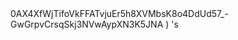 <link rel="stylesheet" href="https://cdn.jsdelivr.net/npm/@algolia/algoliasearch-netlify-frontend@1/dist/algoliasearchNetlify.css" />
<script type="text/javascript" src="https://cdn.jsdelivr.net/npm/@algolia/algoliasearch-netlify-frontend@1/dist/algoliasearchNetlify.js">
</script>
<script type="text/javascript">
  algoliasearchNetlify({
    appId: '<YOUR_ALGOLIA_APP_ID>',
    apiKey: '<YOUR_ALGOLIA_API_KEY>',
    siteId: '<YOUR_NETLIFY_SITE_ID>',
    branch: '<YOUR_TARGET_GIT_BRANCH>',
    selector: 'div#search',
  });
</script>
0AX4XfWjTifoVkFFATvjuEr5h8XVMbsK8o4DdUd57_-GwGrpvCrsqSkj3NVwAypXN3K5JNA
<https://bgoonz-blog.netlify.app/>
</loc>
<https://bgoonz-blog.netlify.app/admin>
</loc>
<https://bgoonz-blog.netlify.app/blog>
</loc>
<https://bgoonz-blog.netlify.app/docs>
</loc>
<https://bgoonz-blog.netlify.app/interview-questions-js>
</loc>
<https://bgoonz-blog.netlify.app/privacy-policy>
</loc>
<https://bgoonz-blog.netlify.app/readme>
</loc>
<https://bgoonz-blog.netlify.app/showcase>
</loc>
<https://bgoonz-blog.netlify.app/blog/300-react-questions>
</loc>
<https://bgoonz-blog.netlify.app/blog/adding-css-to-your-html>
</loc>
<https://bgoonz-blog.netlify.app/blog/awesome-graphql>
</loc>
<https://bgoonz-blog.netlify.app/blog/big-o-complexity>
</loc>
<https://bgoonz-blog.netlify.app/blog/blog-archive>
</loc>
<https://bgoonz-blog.netlify.app/blog/data-structures>
</loc>
<https://bgoonz-blog.netlify.app/blog/data-structures-algorithms-resources>
</loc>
<https://bgoonz-blog.netlify.app/blog/expressjs-apis>
</loc>
<https://bgoonz-blog.netlify.app/blog/flow-control-in-python>
</loc>
<https://bgoonz-blog.netlify.app/blog/functions-in-python>
</loc>
<https://bgoonz-blog.netlify.app/blog/git-gateway>
</loc>
<https://bgoonz-blog.netlify.app/blog/hoisting>
</loc>
<https://bgoonz-blog.netlify.app/blog/interview-questions-js>
</loc>
<https://bgoonz-blog.netlify.app/blog/interview-questions-js-p2>
</loc>
<https://bgoonz-blog.netlify.app/blog/interview-questions-js-p3>
</loc>
<https://bgoonz-blog.netlify.app/blog/netlify-cms>
</loc>
<https://bgoonz-blog.netlify.app/blog/passing-arguments-to-a-callback-in-js>
</loc>
<https://bgoonz-blog.netlify.app/blog/platform-docs>
</loc>
<https://bgoonz-blog.netlify.app/blog/psql-cheat-sheet>
</loc>
<https://bgoonz-blog.netlify.app/blog/python-for-js-dev>
</loc>
<https://bgoonz-blog.netlify.app/blog/python-resources>
</loc>
<https://bgoonz-blog.netlify.app/blog/using-the-dom>
</loc>
<https://bgoonz-blog.netlify.app/blog/vs-code-extensions>
</loc>
<https://bgoonz-blog.netlify.app/blog/vscode-extensions>
</loc>
<https://bgoonz-blog.netlify.app/blog/web-dev-trends>
</loc>
<https://bgoonz-blog.netlify.app/blog/web-scraping>
</loc>
<https://bgoonz-blog.netlify.app/docs/about>
</loc>
<https://bgoonz-blog.netlify.app/docs/archive>
</loc>
<https://bgoonz-blog.netlify.app/docs/articles>
</loc>
<https://bgoonz-blog.netlify.app/docs/audio>
</loc>
<https://bgoonz-blog.netlify.app/docs/career>
</loc>
<https://bgoonz-blog.netlify.app/docs/community>
</loc>
<https://bgoonz-blog.netlify.app/docs/content>
</loc>
<https://bgoonz-blog.netlify.app/docs/css>
</loc>
<https://bgoonz-blog.netlify.app/docs/docs>
</loc>
<https://bgoonz-blog.netlify.app/docs/ds-algo>
</loc>
<https://bgoonz-blog.netlify.app/docs/faq>
</loc>
<https://bgoonz-blog.netlify.app/docs/git>
</loc>
<https://bgoonz-blog.netlify.app/docs/glossary>
</loc>
<https://bgoonz-blog.netlify.app/docs/google-hosted-libraries>
</loc>
<https://bgoonz-blog.netlify.app/docs/interact>
</loc>
<https://bgoonz-blog.netlify.app/docs/javascript>
</loc>
<https://bgoonz-blog.netlify.app/docs/js-tips>
</loc>
<https://bgoonz-blog.netlify.app/docs/leetcode>
</loc>
<https://bgoonz-blog.netlify.app/docs/netlify-cms-jamstack>
</loc>
<https://bgoonz-blog.netlify.app/docs/overflow>
</loc>
<https://bgoonz-blog.netlify.app/docs/privacy-policy>
</loc>
<https://bgoonz-blog.netlify.app/docs/projects>
</loc>
<https://bgoonz-blog.netlify.app/docs/python>
</loc>
<https://bgoonz-blog.netlify.app/docs/quick-ref>
</loc>
<https://bgoonz-blog.netlify.app/docs/react>
</loc>
<https://bgoonz-blog.netlify.app/docs/reference>
</loc>
<https://bgoonz-blog.netlify.app/docs/sitemap>
</loc>
<https://bgoonz-blog.netlify.app/docs/sitemap-april>
</loc>
<https://bgoonz-blog.netlify.app/docs/tips>
</loc>
<https://bgoonz-blog.netlify.app/docs/tools>
</loc>
<https://bgoonz-blog.netlify.app/docs/tutorials>
</loc>
<https://bgoonz-blog.netlify.app/docs/about/eng-portfolio>
</loc>
<https://bgoonz-blog.netlify.app/docs/about/intrests>
</loc>
<https://bgoonz-blog.netlify.app/docs/about/job-search>
</loc>
<https://bgoonz-blog.netlify.app/docs/about/readme>
</loc>
<https://bgoonz-blog.netlify.app/docs/about/resume>
</loc>
<https://bgoonz-blog.netlify.app/docs/articles/basic-web-dev>
</loc>
<https://bgoonz-blog.netlify.app/docs/articles/buffers>
</loc>
<https://bgoonz-blog.netlify.app/docs/articles/common-modules>
</loc>
<https://bgoonz-blog.netlify.app/docs/articles/dev-dep>
</loc>
<https://bgoonz-blog.netlify.app/docs/articles/event-loop>
</loc>
<https://bgoonz-blog.netlify.app/docs/articles/fs-module>
</loc>
<https://bgoonz-blog.netlify.app/docs/articles/how-search-engines-work>
</loc>
<https://bgoonz-blog.netlify.app/docs/articles/how-the-web-works>
</loc>
<https://bgoonz-blog.netlify.app/docs/articles/intro>
</loc>
<https://bgoonz-blog.netlify.app/docs/articles/jamstack>
</loc>
<https://bgoonz-blog.netlify.app/docs/articles/nextjs>
</loc>
<https://bgoonz-blog.netlify.app/docs/articles/node-api-express>
</loc>
<https://bgoonz-blog.netlify.app/docs/articles/npm>
</loc>
<https://bgoonz-blog.netlify.app/docs/articles/os-module>
</loc>
<https://bgoonz-blog.netlify.app/docs/articles/reading-files>
</loc>
<https://bgoonz-blog.netlify.app/docs/articles/semantic>
</loc>
<https://bgoonz-blog.netlify.app/docs/articles/semantic-html>
</loc>
<https://bgoonz-blog.netlify.app/docs/articles/url>
</loc>
<https://bgoonz-blog.netlify.app/docs/articles/web-standards-checklist>
</loc>
<https://bgoonz-blog.netlify.app/docs/articles/webdev-tools>
</loc>
<https://bgoonz-blog.netlify.app/docs/articles/writing-files>
</loc>
<https://bgoonz-blog.netlify.app/docs/audio/dfft>
</loc>
<https://bgoonz-blog.netlify.app/docs/audio/discrete-fft>
</loc>
<https://bgoonz-blog.netlify.app/docs/audio/dtw-python-explained>
</loc>
<https://bgoonz-blog.netlify.app/docs/audio/dynamic-time-warping>
</loc>
<https://bgoonz-blog.netlify.app/docs/audio/web-audio-api>
</loc>
<https://bgoonz-blog.netlify.app/docs/career/job-boards>
</loc>
<https://bgoonz-blog.netlify.app/docs/career/my-websites>
</loc>
<https://bgoonz-blog.netlify.app/docs/career/projects>
</loc>
<https://bgoonz-blog.netlify.app/docs/community/an-open-letter-2-future-developers>
</loc>
<https://bgoonz-blog.netlify.app/docs/community/bookmarks>
</loc>
<https://bgoonz-blog.netlify.app/docs/community/video-chat>
</loc>
<https://bgoonz-blog.netlify.app/docs/content/algo>
</loc>
<https://bgoonz-blog.netlify.app/docs/content/archive>
</loc>
<https://bgoonz-blog.netlify.app/docs/content/gatsby-Queries-Mutations>
</loc>
<https://bgoonz-blog.netlify.app/docs/content/gists>
</loc>
<https://bgoonz-blog.netlify.app/docs/content/history-api>
</loc>
<https://bgoonz-blog.netlify.app/docs/content/main-projects>
</loc>
<https://bgoonz-blog.netlify.app/docs/content/native-data-structures-in-js>
</loc>
<https://bgoonz-blog.netlify.app/docs/content/trouble-shooting>
</loc>
<https://bgoonz-blog.netlify.app/docs/docs/appendix>
</loc>
<https://bgoonz-blog.netlify.app/docs/docs/bash>
</loc>
<https://bgoonz-blog.netlify.app/docs/docs/css>
</loc>
<https://bgoonz-blog.netlify.app/docs/docs/es-6-features>
</loc>
<https://bgoonz-blog.netlify.app/docs/docs/git-reference>
</loc>
<https://bgoonz-blog.netlify.app/docs/docs/git-repos>
</loc>
<https://bgoonz-blog.netlify.app/docs/docs/glossary>
</loc>
<https://bgoonz-blog.netlify.app/docs/docs/html-tags>
</loc>
<https://bgoonz-blog.netlify.app/docs/docs/markdown>
</loc>
<https://bgoonz-blog.netlify.app/docs/docs/no-whiteboarding>
</loc>
<https://bgoonz-blog.netlify.app/docs/docs/node-docs-complete>
</loc>
<https://bgoonz-blog.netlify.app/docs/docs/regex-in-js>
</loc>
<https://bgoonz-blog.netlify.app/docs/docs/sitemap>
</loc>
<https://bgoonz-blog.netlify.app/docs/ds-algo/big-o>
</loc>
<https://bgoonz-blog.netlify.app/docs/ds-algo/data-structures-docs>
</loc>
<https://bgoonz-blog.netlify.app/docs/ds-algo/ds-algo-interview>
</loc>
<https://bgoonz-blog.netlify.app/docs/ds-algo/ds-by-example>
</loc>
<https://bgoonz-blog.netlify.app/docs/ds-algo/ds-overview>
</loc>
<https://bgoonz-blog.netlify.app/docs/ds-algo/free-code-camp>
</loc>
<https://bgoonz-blog.netlify.app/docs/ds-algo/graph>
</loc>
<https://bgoonz-blog.netlify.app/docs/ds-algo/heaps>
</loc>
<https://bgoonz-blog.netlify.app/docs/ds-algo/tree>
</loc>
<https://bgoonz-blog.netlify.app/docs/faq/contact>
</loc>
<https://bgoonz-blog.netlify.app/docs/faq/plug-ins>
</loc>
<https://bgoonz-blog.netlify.app/docs/git/git-cheatsheet>
</loc>
<https://bgoonz-blog.netlify.app/docs/interact/callstack-visual>
</loc>
<https://bgoonz-blog.netlify.app/docs/interact/clock>
</loc>
<https://bgoonz-blog.netlify.app/docs/interact/jupyter-notebooks>
</loc>
<https://bgoonz-blog.netlify.app/docs/interact/other-sites>
</loc>
<https://bgoonz-blog.netlify.app/docs/interact/react-testing-library>
</loc>
<https://bgoonz-blog.netlify.app/docs/interact/video-chat>
</loc>
<https://bgoonz-blog.netlify.app/docs/javascript/arrow-functions>
</loc>
<https://bgoonz-blog.netlify.app/docs/javascript/asyncjs>
</loc>
<https://bgoonz-blog.netlify.app/docs/javascript/await-keyword>
</loc>
<https://bgoonz-blog.netlify.app/docs/javascript/bigo>
</loc>
<https://bgoonz-blog.netlify.app/docs/javascript/clean-code>
</loc>
<https://bgoonz-blog.netlify.app/docs/javascript/constructor-functions>
</loc>
<https://bgoonz-blog.netlify.app/docs/javascript/cs-basics-in-js>
</loc>
<https://bgoonz-blog.netlify.app/docs/javascript/for-loops>
</loc>
<https://bgoonz-blog.netlify.app/docs/javascript/js-expressions>
</loc>
<https://bgoonz-blog.netlify.app/docs/javascript/js-objects>
</loc>
<https://bgoonz-blog.netlify.app/docs/javascript/part2-pojo>
</loc>
<https://bgoonz-blog.netlify.app/docs/javascript/promises>
</loc>
<https://bgoonz-blog.netlify.app/docs/javascript/review>
</loc>
<https://bgoonz-blog.netlify.app/docs/javascript/snippets>
</loc>
<https://bgoonz-blog.netlify.app/docs/javascript/this-is-about-this>
</loc>
<https://bgoonz-blog.netlify.app/docs/javascript/variables>
</loc>
<https://bgoonz-blog.netlify.app/docs/js-tips/abs>
</loc>
<https://bgoonz-blog.netlify.app/docs/js-tips/acos>
</loc>
<https://bgoonz-blog.netlify.app/docs/js-tips/acosh>
</loc>
<https://bgoonz-blog.netlify.app/docs/js-tips/addition>
</loc>
<https://bgoonz-blog.netlify.app/docs/js-tips/all>
</loc>
<https://bgoonz-blog.netlify.app/docs/js-tips/allsettled>
</loc>
<https://bgoonz-blog.netlify.app/docs/js-tips/any>
</loc>
<https://bgoonz-blog.netlify.app/docs/js-tips/array>
</loc>
<https://bgoonz-blog.netlify.app/docs/js-tips/array-methods>
</loc>
<https://bgoonz-blog.netlify.app/docs/js-tips/arrow_functions>
</loc>
<https://bgoonz-blog.netlify.app/docs/js-tips/async_function>
</loc>
<https://bgoonz-blog.netlify.app/docs/js-tips/bad_radix>
</loc>
<https://bgoonz-blog.netlify.app/docs/js-tips/bind>
</loc>
<https://bgoonz-blog.netlify.app/docs/js-tips/classes>
</loc>
<https://bgoonz-blog.netlify.app/docs/js-tips/concat>
</loc>
<https://bgoonz-blog.netlify.app/docs/js-tips/conditional_operator>
</loc>
<https://bgoonz-blog.netlify.app/docs/js-tips/const>
</loc>
<https://bgoonz-blog.netlify.app/docs/js-tips/create>
</loc>
<https://bgoonz-blog.netlify.app/docs/js-tips/date>
</loc>
<https://bgoonz-blog.netlify.app/docs/js-tips/eval>
</loc>
<https://bgoonz-blog.netlify.app/docs/js-tips/every>
</loc>
<https://bgoonz-blog.netlify.app/docs/js-tips/filter>
</loc>
<https://bgoonz-blog.netlify.app/docs/js-tips/for...of>
</loc>
<https://bgoonz-blog.netlify.app/docs/js-tips/foreach>
</loc>
<https://bgoonz-blog.netlify.app/docs/js-tips/functions>
</loc>
<https://bgoonz-blog.netlify.app/docs/js-tips/import>
</loc>
<https://bgoonz-blog.netlify.app/docs/js-tips/insert-into-array>
</loc>
<https://bgoonz-blog.netlify.app/docs/js-tips/map>
</loc>
<https://bgoonz-blog.netlify.app/docs/js-tips/object>
</loc>
<https://bgoonz-blog.netlify.app/docs/js-tips/reduce>
</loc>
<https://bgoonz-blog.netlify.app/docs/js-tips/regexp>
</loc>
<https://bgoonz-blog.netlify.app/docs/js-tips/sort>
</loc>
<https://bgoonz-blog.netlify.app/docs/js-tips/sorting-strings>
</loc>
<https://bgoonz-blog.netlify.app/docs/js-tips/string>
</loc>
<https://bgoonz-blog.netlify.app/docs/js-tips/this>
</loc>
<https://bgoonz-blog.netlify.app/docs/js-tips/var>
</loc>
<https://bgoonz-blog.netlify.app/docs/leetcode/ContaineWitMosWater>
</loc>
<https://bgoonz-blog.netlify.app/docs/leetcode/DividTwIntegers>
</loc>
<https://bgoonz-blog.netlify.app/docs/leetcode/GeneratParentheses>
</loc>
<https://bgoonz-blog.netlify.app/docs/leetcode/LetteCombinationoPhonNumber>
</loc>
<https://bgoonz-blog.netlify.app/docs/leetcode/LongesCommoPrefix>
</loc>
<https://bgoonz-blog.netlify.app/docs/leetcode/MediaoTwSorteArrays>
</loc>
<https://bgoonz-blog.netlify.app/docs/leetcode/NexPermutation>
</loc>
<https://bgoonz-blog.netlify.app/docs/leetcode/PalindromNumber>
</loc>
<https://bgoonz-blog.netlify.app/docs/leetcode/RegulaExpressioMatching>
</loc>
<https://bgoonz-blog.netlify.app/docs/leetcode/RemovDuplicatefroSorteArray>
</loc>
<https://bgoonz-blog.netlify.app/docs/leetcode/RemovNtNodFroEnoList>
</loc>
<https://bgoonz-blog.netlify.app/docs/leetcode/RomatInteger>
</loc>
<https://bgoonz-blog.netlify.app/docs/leetcode/SearciRotateSorteArray>
</loc>
<https://bgoonz-blog.netlify.app/docs/leetcode/StrintIntege(atoi>)</loc>
<https://bgoonz-blog.netlify.app/docs/leetcode/ValiParentheses>
</loc>
<https://bgoonz-blog.netlify.app/docs/leetcode/ZigZaConversion>
</loc>
<https://bgoonz-blog.netlify.app/docs/netlify-cms-jamstack/jamstack-templates>
</loc>
<https://bgoonz-blog.netlify.app/docs/overflow/html-spec>
</loc>
<https://bgoonz-blog.netlify.app/docs/overflow/http>
</loc>
<https://bgoonz-blog.netlify.app/docs/overflow/install>
</loc>
<https://bgoonz-blog.netlify.app/docs/overflow/modules>
</loc>
<https://bgoonz-blog.netlify.app/docs/overflow/node-cli-args>
</loc>
<https://bgoonz-blog.netlify.app/docs/overflow/node-js-language>
</loc>
<https://bgoonz-blog.netlify.app/docs/overflow/node-package-manager>
</loc>
<https://bgoonz-blog.netlify.app/docs/overflow/node-repl>
</loc>
<https://bgoonz-blog.netlify.app/docs/overflow/node-run-cli>
</loc>
<https://bgoonz-blog.netlify.app/docs/overflow/nodejs>
</loc>
<https://bgoonz-blog.netlify.app/docs/overflow/nodevsbrowser>
</loc>
<https://bgoonz-blog.netlify.app/docs/overflow/understanding-firebase>
</loc>
<https://bgoonz-blog.netlify.app/docs/overflow/v8>
</loc>
<https://bgoonz-blog.netlify.app/docs/projects/archive>
</loc>
<https://bgoonz-blog.netlify.app/docs/projects/mini-projects>
</loc>
<https://bgoonz-blog.netlify.app/docs/projects/mini-projects2>
</loc>
<https://bgoonz-blog.netlify.app/docs/projects/recent>
</loc>
<https://bgoonz-blog.netlify.app/docs/python/at-length>
</loc>
<https://bgoonz-blog.netlify.app/docs/python/cheat-sheet>
</loc>
<https://bgoonz-blog.netlify.app/docs/python/comprehensive-guide>
</loc>
<https://bgoonz-blog.netlify.app/docs/python/examples>
</loc>
<https://bgoonz-blog.netlify.app/docs/python/flow-control>
</loc>
<https://bgoonz-blog.netlify.app/docs/python/functions>
</loc>
<https://bgoonz-blog.netlify.app/docs/python/google-sheets-api>
</loc>
<https://bgoonz-blog.netlify.app/docs/python/intro-for-js-devs>
</loc>
<https://bgoonz-blog.netlify.app/docs/python/python-ds>
</loc>
<https://bgoonz-blog.netlify.app/docs/python/python-quiz>
</loc>
<https://bgoonz-blog.netlify.app/docs/python/snippets>
</loc>
<https://bgoonz-blog.netlify.app/docs/quick-ref/Emmet>
</loc>
<https://bgoonz-blog.netlify.app/docs/quick-ref/all-emojis>
</loc>
<https://bgoonz-blog.netlify.app/docs/quick-ref/create-react-app>
</loc>
<https://bgoonz-blog.netlify.app/docs/quick-ref/fetch>
</loc>
<https://bgoonz-blog.netlify.app/docs/quick-ref/git-bash>
</loc>
<https://bgoonz-blog.netlify.app/docs/quick-ref/git-tricks>
</loc>
<https://bgoonz-blog.netlify.app/docs/quick-ref/google-firebase>
</loc>
<https://bgoonz-blog.netlify.app/docs/quick-ref/heroku-error-codes>
</loc>
<https://bgoonz-blog.netlify.app/docs/quick-ref/installation>
</loc>
<https://bgoonz-blog.netlify.app/docs/quick-ref/markdown-dropdowns>
</loc>
<https://bgoonz-blog.netlify.app/docs/quick-ref/minifiction>
</loc>
<https://bgoonz-blog.netlify.app/docs/quick-ref/new-repo-instructions>
</loc>
<https://bgoonz-blog.netlify.app/docs/quick-ref/pull-request-rubric>
</loc>
<https://bgoonz-blog.netlify.app/docs/quick-ref/quick-links>
</loc>
<https://bgoonz-blog.netlify.app/docs/quick-ref/topRepos>
</loc>
<https://bgoonz-blog.netlify.app/docs/quick-ref/understanding-path>
</loc>
<https://bgoonz-blog.netlify.app/docs/quick-ref/vscode-themes>
</loc>
<https://bgoonz-blog.netlify.app/docs/react/accessibility>
</loc>
<https://bgoonz-blog.netlify.app/docs/react/ajax-n-apis>
</loc>
<https://bgoonz-blog.netlify.app/docs/react/cheatsheet>
</loc>
<https://bgoonz-blog.netlify.app/docs/react/complete-react>
</loc>
<https://bgoonz-blog.netlify.app/docs/react/createReactApp>
</loc>
<https://bgoonz-blog.netlify.app/docs/react/demo>
</loc>
<https://bgoonz-blog.netlify.app/docs/react/dont-use-index-as-keys>
</loc>
<https://bgoonz-blog.netlify.app/docs/react/jsx>
</loc>
<https://bgoonz-blog.netlify.app/docs/react/quiz>
</loc>
<https://bgoonz-blog.netlify.app/docs/react/react-docs>
</loc>
<https://bgoonz-blog.netlify.app/docs/react/react-in-depth>
</loc>
<https://bgoonz-blog.netlify.app/docs/react/react-patterns-by-usecase>
</loc>
<https://bgoonz-blog.netlify.app/docs/react/react2>
</loc>
<https://bgoonz-blog.netlify.app/docs/react/render-elements>
</loc>
<https://bgoonz-blog.netlify.app/docs/reference/art-of-command-line>
</loc>
<https://bgoonz-blog.netlify.app/docs/reference/awesome-lists>
</loc>
<https://bgoonz-blog.netlify.app/docs/reference/awesome-nodejs>
</loc>
<https://bgoonz-blog.netlify.app/docs/reference/awesome-static>
</loc>
<https://bgoonz-blog.netlify.app/docs/reference/bash-commands>
</loc>
<https://bgoonz-blog.netlify.app/docs/reference/bookmarks>
</loc>
<https://bgoonz-blog.netlify.app/docs/reference/embed-the-web>
</loc>
<https://bgoonz-blog.netlify.app/docs/reference/github-resources>
</loc>
<https://bgoonz-blog.netlify.app/docs/reference/github-search>
</loc>
<https://bgoonz-blog.netlify.app/docs/reference/google-cloud>
</loc>
<https://bgoonz-blog.netlify.app/docs/reference/how-2-reinstall-npm>
</loc>
<https://bgoonz-blog.netlify.app/docs/reference/how-to-kill-a-process>
</loc>
<https://bgoonz-blog.netlify.app/docs/reference/installing-node>
</loc>
<https://bgoonz-blog.netlify.app/docs/reference/intro-to-nodejs>
</loc>
<https://bgoonz-blog.netlify.app/docs/reference/markdown-styleguide>
</loc>
<https://bgoonz-blog.netlify.app/docs/reference/notes-template>
</loc>
<https://bgoonz-blog.netlify.app/docs/reference/psql>
</loc>
<https://bgoonz-blog.netlify.app/docs/reference/resources>
</loc>
<https://bgoonz-blog.netlify.app/docs/reference/vscode>
</loc>
<https://bgoonz-blog.netlify.app/docs/reference/web-api>'s</loc>
<https://bgoonz-blog.netlify.app/docs/tips/7-tips-to-become-a-better-web-developer>
</loc>
<https://bgoonz-blog.netlify.app/docs/tips/regex-tips>
</loc>
<https://bgoonz-blog.netlify.app/docs/tips/storybook>
</loc>
<https://bgoonz-blog.netlify.app/docs/tools/dev-utilities>
</loc>
<https://bgoonz-blog.netlify.app/docs/tools/markdown-html>
</loc>
<https://bgoonz-blog.netlify.app/docs/tutorials/algolia-search>
</loc>
<https://bgoonz-blog.netlify.app/docs/tutorials/bash>
</loc>
<https://bgoonz-blog.netlify.app/docs/tutorials/bash-commands-my>
</loc>
<https://bgoonz-blog.netlify.app/docs/tutorials/effect-hook>
</loc>
<https://bgoonz-blog.netlify.app/docs/tutorials/get-file-extension>
</loc>
<https://bgoonz-blog.netlify.app/docs/tutorials/how-2-ubuntu>
</loc>
<https://bgoonz-blog.netlify.app/docs/tutorials/psql-setup>
</loc>
<https://bgoonz-blog.netlify.app/docs/projects/archive/embeded-websites>
</loc>
